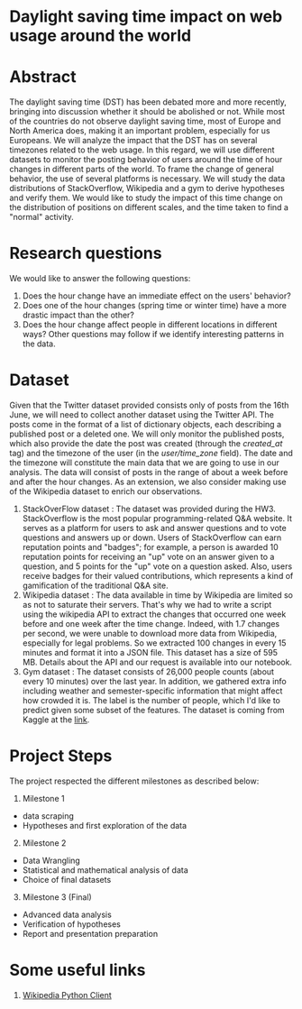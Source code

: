 # Daylight saving time impact on web usage around the world

# Abstract

The daylight saving time (DST) has been debated more and more recently, bringing into discussion whether it should be abolished or not. While most of the countries do not observe daylight saving time, most of Europe and North America does, making it an important problem, especially for us Europeans.
We will analyze the impact that the DST has on several timezones related to the web usage. In this regard, we will use different datasets to monitor the posting behavior of users around the time of hour changes in different parts of the world. To frame the change of general behavior, the use of several platforms is necessary.
We will study the data distributions of StackOverflow, Wikipedia and a gym to derive hypotheses and verify them.
We would like to study the impact of this time change on the distribution of positions on different scales, and the time taken to find a "normal" activity.

# Research questions

We would like to answer the following questions:

1. Does the hour change have an immediate effect on the users' behavior?
2. Does one of the hour changes (spring time or winter time) have a more drastic impact than the other?
3. Does the hour change affect people in different locations in different ways?
   Other questions may follow if we identify interesting patterns in the data.

# Dataset

Given that the Twitter dataset provided consists only of posts from the 16th June, we will need to collect another dataset using the Twitter API.
The posts come in the format of a list of dictionary objects, each describing a published post or a deleted one. We will only monitor the published posts, which also provide the date the post was created (through the _created_at_ tag) and the timezone of the user (in the _user/time_zone_ field). The date and the timezone will constitute the main data that we are going to use in our analysis. The data will consist of posts in the range of about a week before and after the hour changes.
As an extension, we also consider making use of the Wikipedia dataset to enrich our observations.

1. StackOverFlow dataset : The dataset was provided during the HW3. StackOverflow is the most popular programming-related Q&A website. It serves as a platform for users to ask and answer questions and to vote questions and answers up or down. Users of StackOverflow can earn reputation points and "badges"; for example, a person is awarded 10 reputation points for receiving an "up" vote on an answer given to a question, and 5 points for the "up" vote on a question asked. Also, users receive badges for their valued contributions, which represents a kind of gamification of the traditional Q&A site.
2. Wikipedia dataset : The data available in time by Wikipedia are limited so as not to saturate their servers. That's why we had to write a script using the wikipedia API to extract the changes that occurred one week before and one week after the time change. Indeed, with 1.7 changes per second, we were unable to download more data from Wikipedia, especially for legal problems.
   So we extracted 100 changes in every 15 minutes and format it into a JSON file.
   This dataset has a size of 595 MB. Details about the API and our request is available into our notebook.
3. Gym dataset : The dataset consists of 26,000 people counts (about every 10 minutes) over the last year. In addition, we gathered extra info including weather and semester-specific information that might affect how crowded it is. The label is the number of people, which I'd like to predict given some subset of the features.
   The dataset is coming from Kaggle at the [link](https://www.mediawiki.org/wiki/API:Logevents).

# Project Steps

The project respected the different milestones as described below:

1. Milestone 1

- data scraping
- Hypotheses and first exploration of the data

2. Milestone 2

- Data Wrangling
- Statistical and mathematical analysis of data
- Choice of final datasets

3. Milestone 3 (Final)

- Advanced data analysis
- Verification of hypotheses
- Report and presentation preparation

# Some useful links

1. [Wikipedia Python Client](https://mwclient.readthedocs.io/en/master/reference/site.html?highlight=changes#mwclient.client.Site.recentchanges)
